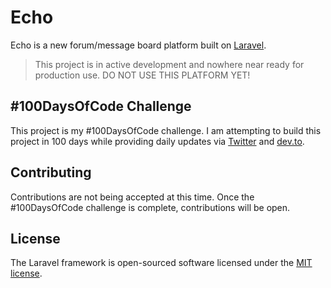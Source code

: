 # Echo

Echo is a new forum/message board platform built on [Laravel](https://laravel.com).

> This project is in active development and nowhere near ready for production use. DO NOT USE THIS PLATFORM YET!

## #100DaysOfCode Challenge

This project is my #100DaysOfCode challenge. I am attempting to build this project in 100 days while providing daily updates via [Twitter](https://twitter.com/geoff_selby) and [dev.to](https://dev.to/geoffselby).

## Contributing

Contributions are not being accepted at this time. Once the #100DaysOfCode challenge is complete, contributions will be open.

## License

The Laravel framework is open-sourced software licensed under the [MIT license](https://opensource.org/licenses/MIT).
